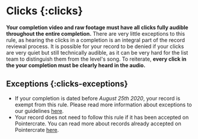# Clicks {:clicks}

**Your completion video and raw footage must have all clicks fully audible throughout the entire completion.** There are very little exceptions to this rule, as hearing the clicks in a completion is an integral part of the record reviewal process. It is possible for your record to be denied if your clicks are very quiet but still technically audible, as it can be very hard for the list team to distinguish them from the level's song. To reiterate, **every click in the your completion must be clearly heard in the audio.**

## Exceptions {:clicks-exceptions}

* If your completion is dated before *August 25th 2020*, your record is exempt from this rule. Please read more information about exceptions to our guidelines [here](#guideline-exceptions).
* Your record does not need to follow this rule if it has been accepted on Pointercrate. You can read more about records already accepted on Pointercrate [here](#pointercrate-auto-accept).